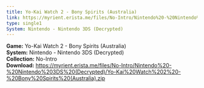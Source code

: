 ```yaml
---
title: Yo-Kai Watch 2 - Bony Spirits (Australia)
link: https://myrient.erista.me/files/No-Intro/Nintendo%20-%20Nintendo%203DS%20(Decrypted)/Yo-Kai%20Watch%202%20-%20Bony%20Spirits%20(Australia).zip
type: single1
System: Nintendo - Nintendo 3DS (Decrypted)
---
```

<b>Game:</b> Yo-Kai Watch 2 - Bony Spirits (Australia)<br>
<b>System:</b> Nintendo - Nintendo 3DS (Decrypted)<br>
<b>Collection:</b> No-Intro<br>
<b>Download:</b> https://myrient.erista.me/files/No-Intro/Nintendo%20-%20Nintendo%203DS%20(Decrypted)/Yo-Kai%20Watch%202%20-%20Bony%20Spirits%20(Australia).zip